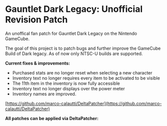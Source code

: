 # Gauntlet Dark Legacy: Unofficial Revision Patch
An unoffical fan patch for Gauntlet Dark Legacy on the Nintendo GameCube. 

The goal of this project is to patch bugs and further improve the GameCube Build of Dark legacy. 
As of now only NTSC-U builds are supported.

**Current fixes & improvements:**
- Purchased stats are no longer reset when selecting a new character
- Inventory text no longer requires every item to be activated to be visible
- The 11th item in the inventory is now fully accessible
- Inventory text no longer displays over the power meter
- Inventory names are improved.

[https://github.com/marco-calautti/DeltaPatcher](https://github.com/marco-calautti/DeltaPatcher)

**All patches can be applied via DeltaPatcher:**
